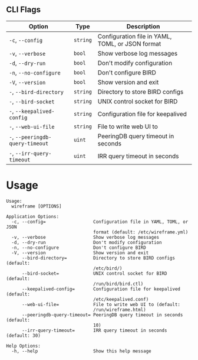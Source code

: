 <!-- Code generated DO NOT EDIT -->
## CLI Flags
| Option | Type | Description |
|--------|------|-------------|
| `-c`, `--config` | `string` | Configuration file in YAML, TOML, or JSON format |
| `-v`, `--verbose` | `bool` | Show verbose log messages |
| `-d`, `--dry-run` | `bool` | Don't modify configuration |
| `-n`, `--no-configure` | `bool` | Don't configure BIRD |
| `-V`, `--version` | `bool` | Show version and exit |
| `-`, `--bird-directory` | `string` | Directory to store BIRD configs |
| `-`, `--bird-socket` | `string` | UNIX control socket for BIRD |
| `-`, `--keepalived-config` | `string` | Configuration file for keepalived |
| `-`, `--web-ui-file` | `string` | File to write web UI to |
| `-`, `--peeringdb-query-timeout` | `uint` | PeeringDB query timeout in seconds |
| `-`, `--irr-query-timeout` | `uint` | IRR query timeout in seconds |
# Usage
```
Usage:
  wireframe [OPTIONS]

Application Options:
  -c, --config=                  Configuration file in YAML, TOML, or JSON
                                 format (default: /etc/wireframe.yml)
  -v, --verbose                  Show verbose log messages
  -d, --dry-run                  Don't modify configuration
  -n, --no-configure             Don't configure BIRD
  -V, --version                  Show version and exit
      --bird-directory=          Directory to store BIRD configs (default:
                                 /etc/bird/)
      --bird-socket=             UNIX control socket for BIRD (default:
                                 /run/bird/bird.ctl)
      --keepalived-config=       Configuration file for keepalived (default:
                                 /etc/keepalived.conf)
      --web-ui-file=             File to write web UI to (default:
                                 /run/wireframe.html)
      --peeringdb-query-timeout= PeeringDB query timeout in seconds (default:
                                 10)
      --irr-query-timeout=       IRR query timeout in seconds (default: 30)

Help Options:
  -h, --help                     Show this help message

```
